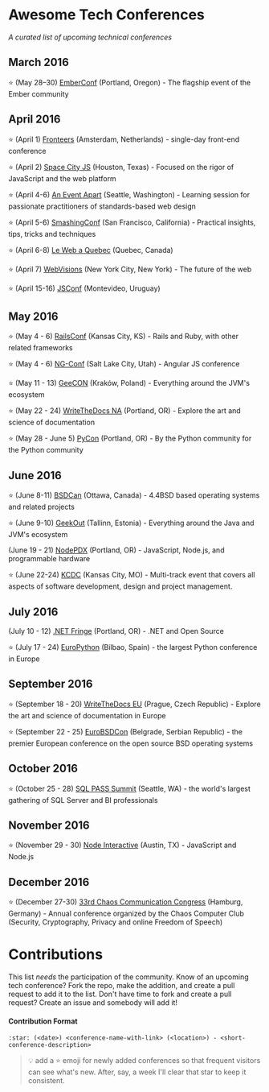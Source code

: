 # Awesome Tech Conferences

*A curated list of upcoming technical conferences*

## March 2016

:star: (May 28–30) [EmberConf](http://emberconf.com/) (Portland, Oregon) - The flagship event of the Ember community

## April 2016

:star: (April 1) [Fronteers](https://fronteers.nl/congres/2016-spring) (Amsterdam, Netherlands) - single-day front-end conference

:star: (April 2) [Space City JS](https://fronteers.nl/congres/2016-spring) (Houston, Texas) - Focused on the rigor of JavaScript and the web platform

:star: (April 4-6) [An Event Apart](http://aneventapart.com/event/seattle-2016) (Seattle, Washington) - Learning session for passionate practitioners of standards-based web design

:star: (April 5-6) [SmashingConf](http://smashingconf.com/) (San Francisco, California) - Practical insights, tips, tricks and techniques

:star: (April 6-8) [Le Web a Quebec](http://www.webaquebec.org/) (Quebec, Canada)

:star: (April 7) [WebVisions](http://www.webvisionsevent.com/) (New York City, New York) - The future of the web

:star: (April 15-16) [JSConf](http://www.webvisionsevent.com/) (Montevideo, Uruguay)

## May 2016

:star: (May 4 - 6) [RailsConf](http://railsconf.com/) (Kansas City, KS) - Rails and Ruby, with other related frameworks

:star: (May 4 - 6) [NG-Conf](https://www.ng-conf.org/#/) (Salt Lake City, Utah) - Angular JS conference

:star: (May 11 - 13) [GeeCON](http://2016.geecon.org/) (Kraków, Poland) - Everything around the JVM's ecosystem

:star: (May 22 - 24) [WriteTheDocs NA](http://www.writethedocs.org/conf/na/2016/) (Portland, OR) - Explore the art and science of documentation

:star: (May 28 - June 5) [PyCon](https://us.pycon.org/2016/) (Portland, OR) - By the Python community for the Python community

## June 2016

:star: (June 8-11) [BSDCan](https://www.bsdcan.org/2016/) (Ottawa, Canada) - 4.4BSD based operating systems and related projects

:star: (June 9-10) [GeekOut](http://geekout.ee/) (Tallinn, Estonia) - Everything around the Java and JVM's ecosystem

(June 19 - 21) [NodePDX](http://nodepdx.org/) (Portland, OR) - JavaScript, Node.js, and programmable hardware

:star: (June 22-24) [KCDC](http://www.kcdc.info/#!/) (Kansas City, MO) - Multi-track event that covers all aspects of software development, design and project management.

## July 2016

(July 10 - 12) [.NET Fringe](http://dotnetfringe.org/) (Portland, OR) - .NET and Open Source

:star: (July 17 - 24) [EuroPython](https://ep2016.europython.eu/) (Bilbao, Spain) - the largest Python conference in Europe

## September 2016

:star: (September 18 - 20) [WriteTheDocs EU](http://www.writethedocs.org/conf/eu/2016/) (Prague, Czech Republic) - Explore the art and science of documentation in Europe

:star: (September 22 - 25) [EuroBSDCon](https://2016.eurobsdcon.org/) (Belgrade, Serbian Republic) - the premier European conference on the open source BSD operating systems

## October 2016

:star: (October 25 - 28) [SQL PASS Summit](http://www.sqlpass.org/summit/2016/Welcome.aspx) (Seattle, WA) - the world's largest gathering of SQL Server and BI professionals

## November 2016

:star: (November 29 - 30) [Node Interactive](http://events.linuxfoundation.org/events/node-interactive) (Austin, TX) - JavaScript and Node.js

## December 2016
:star: (December 27-30) [33rd Chaos Communication Congress](https://events.ccc.de/) (Hamburg, Germany) - Annual conference organized by the Chaos Computer Club (Security, Cryptography, Privacy and online Freedom of Speech)

# Contributions

This list *needs* the participation of the community.  Know of an upcoming tech conference?  Fork the repo, make the addition, and create a pull request to add it to the list.  Don't have time to fork and create a pull request?  Create an issue and somebody will add it!

#### Contribution Format

`:star: (<date>) <conference-name-with-link> (<location>) - <short-conference-description>`

> :bulb: add a :star: emoji for newly added conferences so that frequent visitors can see what's new.  After, say, a week I'll clear that star to keep it consistent.

